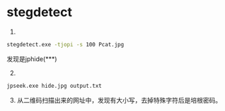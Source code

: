 # stegdetect

1.
```bash
stegdetect.exe -tjopi -s 100 Pcat.jpg
```
发现是jphide(\*\*\*)

2.
```bash
jpseek.exe hide.jpg output.txt
```

3. 从二维码扫描出来的网址中，发现有大小写，去掉特殊字符后是培根密码。